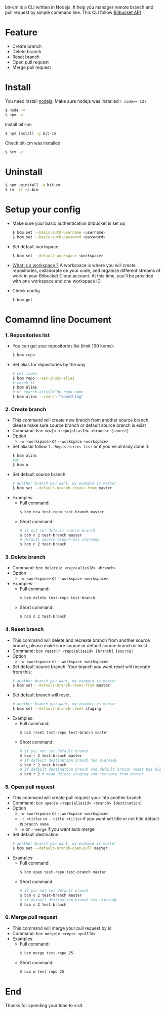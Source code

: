 bit-cm is a CLI written in Nodejs. It help you manager remote branch and pull request by simple command line.
This CLI follow [Bitbucket API](https://developer.atlassian.com/bitbucket/api/2/reference/resource/)

# Feature 
- Create branch
- Delete branch
- Reset branch
- Open pull request
- Merge pull request

# Install
You need install [nodejs](https://nodejs.org/). 
Make sure nodejs was installed `( node>= 12)`
```bash
$ node -v
$ npm -v
```

Install bit-cm
```bash
$ npm install -g bit-cm
```
Check bit-cm was installed
```bash
$ bcm -v
```

# Uninstall
```bash
$ npm uninstall -g bit-cm
$ rm -rf ~/.bcm
```

# Setup your config 
- Make sure your basic authentication bitbucket is set up
	```bash
	$ bcm set --basic-auth-username <username> 
	$ bcm set --basic-auth-password <password> 
	```

- Set default workspace
	```bash
	$ bcm set --default-workspace <workspace>
	```
- [What is a workspace ?](https://support.atlassian.com/bitbucket-cloud/docs/what-is-a-workspace)
	A workspace is where you will create repositories, collaborate on your code, and organize different streams of work in your Bitbucket Cloud account. At this time, you'll be provided with one workspace and one workspace ID.
	

- Check config
	```bash 
	$ bcm get
	```

# Comamnd line Document
### 1. Repositories list
- You can get your repositories list (limit 100 items):
	```bash
	$ bcm repo
	```
- Set alias for repositories by the way
	```bash
	# set index
	$ bcm repo --set-index-alias
	# check it
	$ bcm alias
	# or search aliasId by repo name
	$ bcm alias --search "something"
	```

### 2. Create branch 
- This command will create new branch from another source branch, please make sure source branch or default source branch is exist
- Command: `bcm new|n <repo|aliasId> <branch> [source]`
- Option 
	+ `-w <workspace>` or `--workspace <workspace>`
- Set aliasId follow `1. Repositories list` or if you've already done it:
	```bash
	$ bcm alias 
	#or
	$ bcm a
	```
- Set default source branch:
	```bash
	# another branch you want, my example is master
	$ bcm set --default-branch-create-from master
	```
- Examples:
	+ Full command:
		```bash 
		$ bcm new test-repo test-branch master
		```
	+ Short command:
		```bash
		# if not set default source branch
		$ bcm n 2 test-branch master
		# default source branch has aldready
		$ bcm n 2 test-branch
		```

### 3. Delete branch 
- Command: `bcm delete|d <repo|aliasId> <branch>`
- Option 
	+ `-w <workspace>` or `--workspace <workspace>`
- Examples:
	+ Full command:
		```bash
		$ bcm delete test-repo test-branch
		```
	+ Short command:
		```bash
		$ bcm d 2 test-branch
		```

### 4. Reset branch
- This command will delete and recreate branch from another source branch, please make sure source or default source branch is exist
- Command: `bcm reset|r <repo|aliasId> [branch] [source]`
- Option 
	+ `-w <workspace>` or `--workspace <workspace>`
- Set default source branch. Your branch you want reset will recreate from this:
	```bash
	# another branch you want, my example is master
	$ bcm set --default-branch-reset-from master
	```
- Set default branch will reset. 
	```bash
	# another branch you want, my example is master
	$ bcm set --default-branch-reset staging 
	```
- Examples:
	+ Full command:
		```bash
		$ bcm reset test-repo test-branch master
		```
	+ Short command:
		```bash
		# if you not set default branch
		$ bcm r 2 test-branch master
		# if default destination branch has aldready
		$ bcm r 2 test-branch
		# if default destination branch and default branch reset has aldready
		$ bcm r 2 # mean delete staging and recreate from master
		```
### 5. Open pull request
- This command will create pull request your into another branch. 
- Command: `bcm open|o <repo|aliasId> <branch> [destination]`
- Option 
	+ `-w <workspace>` or `--workspace <workspace>`
	+ `-t <title>` or `--title <title>` if you want set title or not title default is `branch name`
	+ `-m` or `--merge` if you want auto merge 
- Set default destination
	```bash
	# another branch you want, my example is master
	$ bcm set --default-branch-open-pull master
	```
- Examples:
	+ Full command
		```bash
		$ bcm open test-repo test-branch master
		```
	+ Short command
		```bash
		# if you not set default branch
		$ bcm o 2 test-branch master
		# if default destination branch has aldready
		$ bcm o 2 test-branch
		```

### 6. Merge pull request
- This command will merge your pull request by id
- Command: `bcm merge|m <repo> <pullId>`
- Examples:
	+ Full command:
		```bash
		$ bcm merge test-repo 25
		```
	+ Short command:
		```bash
		$ bcm m test repo 25
		```

# End
Thanks for spending your time to visit.
